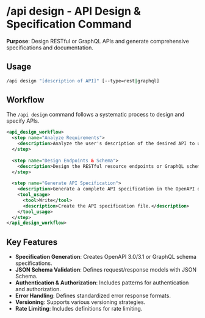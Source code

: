 # /api design - API Design & Specification Command

**Purpose**: Design RESTful or GraphQL APIs and generate comprehensive specifications and documentation.

## Usage
```bash
/api design "[description of API]" [--type=rest|graphql]
```

## Workflow

The `/api design` command follows a systematic process to design and specify APIs.

```xml
<api_design_workflow>
  <step name="Analyze Requirements">
    <description>Analyze the user's description of the desired API to understand the business needs, data models, and core functionality.</description>
  </step>
  
  <step name="Design Endpoints & Schema">
    <description>Design the RESTful resource endpoints or GraphQL schema, including the operations, parameters, and request/response models.</description>
  </step>
  
  <step name="Generate API Specification">
    <description>Generate a complete API specification in the OpenAPI or GraphQL schema format, including data models, authentication patterns, error handling, and versioning strategies.</description>
    <tool_usage>
      <tool>Write</tool>
      <description>Create the API specification file.</description>
    </tool_usage>
  </step>
</api_design_workflow>
```

## Key Features
- **Specification Generation**: Creates OpenAPI 3.0/3.1 or GraphQL schema specifications.
- **JSON Schema Validation**: Defines request/response models with JSON Schema.
- **Authentication & Authorization**: Includes patterns for authentication and authorization.
- **Error Handling**: Defines standardized error response formats.
- **Versioning**: Supports various versioning strategies.
- **Rate Limiting**: Includes definitions for rate limiting.